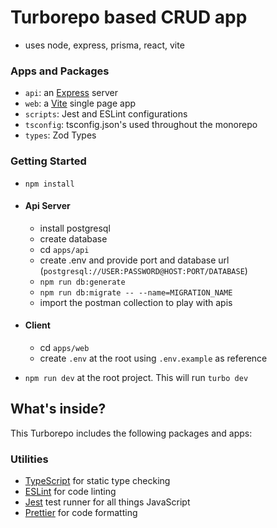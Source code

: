 # Turborepo based CRUD app

- uses node, express, prisma, react, vite

### Apps and Packages

- `api`: an [Express](https://expressjs.com/) server
- `web`: a [Vite](https://vitejs.dev/) single page app
- `scripts`: Jest and ESLint configurations
- `tsconfig`: tsconfig.json's used throughout the monorepo
- `types`: Zod Types


### Getting Started

- `npm install`

- #### Api Server

    - install postgresql
    - create database
    - cd `apps/api`
    - create .env and provide port and database url (`postgresql://USER:PASSWORD@HOST:PORT/DATABASE`)
    - `npm run db:generate`
    - `npm run db:migrate -- --name=MIGRATION_NAME`
    - import the postman collection to play with apis

- #### Client 
    - cd `apps/web`
    - create `.env` at the root using `.env.example` as reference


- `npm run dev` at the root project. This will run `turbo dev`

## What's inside?

This Turborepo includes the following packages and apps:

### Utilities

- [TypeScript](https://www.typescriptlang.org/) for static type checking
- [ESLint](https://eslint.org/) for code linting
- [Jest](https://jestjs.io) test runner for all things JavaScript
- [Prettier](https://prettier.io) for code formatting
